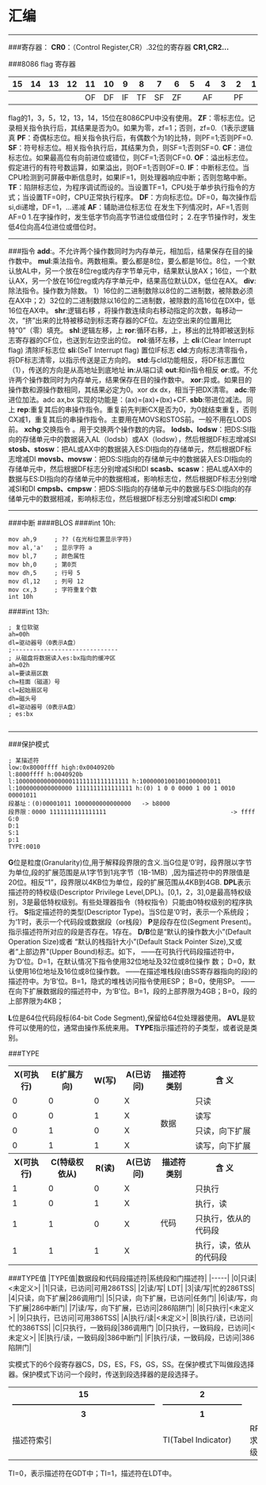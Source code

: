 # 汇编

---
###寄存器：
 **CR0**：（Control Register,CR）.32位的寄存器
 **CR1,CR2...**
 
###8086 flag 寄存器

| 15 | 14 | 13 | 12 | 11 | 10 | 9 | 8 | 7 | 6 | 5 | 4 | 3 | 2 | 1 | 0 |
| --- |---|---| --- |--- |--- |---|---|---|---|---|---|---|---|---|--- |
| | | | | OF | DF | IF | TF | SF | ZF | | AF | | PF | | CF|

flag的1，3，5，12，13，14，15位在8086CPU中没有使用。
**ZF**：零标志位。记录相关指令执行后，其结果是否为0。如果为零，zf=1；否则，zf=0.（1表示逻辑真
**PF**：奇偶标志位。相关指令执行后，有偶数个为1的比特，则PF=1;否则PF=0.
**SF**：符号标志位。相关指令执行后，其结果为负，则SF=1;否则SF=0.
**CF**：进位标志位。如果最高位有向前进位或错位，则CF=1;否则CF=0.
**OF**：溢出标志位。假定进行的有符号数运算，如果溢出，则OF=1;否则OF=0.
**IF**：中断标志位。当CPU检测到可屏蔽中断信息时，如果IF=1，则处理器响应中断；否则忽略中断。
**TF**：陷阱标志位，为程序调试而设的。当设置TF=1，CPU处于单步执行指令的方式；当设置TF=0时，CPU正常执行程序。
**DF**：方向标志位。DF=0，每次操作后si,di递增，DF=1，...递减
**AF**：辅助进位标志位
在发生下列情况时，AF=1,否则AF=0
    1.在字操作时，发生低字节向高字节进位或借位时；
    2.在字节操作时，发生低4位向高4位进位或借位时。

---
###指令
**add**:。不允许两个操作数同时为内存单元，相加后，结果保存在目的操作数中。
 **mul**:乘法指令。两数相乘。要么都是8位，要么都是16位。8位，一个默认放AL中，另一个放在8位reg或内存字节单元中，结果默认放AX；16位，一个默认AX，另一个放在16位reg或内存字单元中，结果高位默认DX，低位在AX。
 **div**: 除法指令。操作数为除数。 1）16位的二进制数除以8位的二进制数，被除数必须在AX中；2）32位的二进制数除以16位的二进制数，被除数的高16位在DX中，低16位在AX中。
 **shr**:逻辑右移 ，将操作数连续向右移动指定的次数，每移动一次，“挤”出来的比特被移动到标志寄存器的CF位。左边空出来的位置用比特“0”（零）填充。
 **shl**:逻辑左移，上
 **ror**:循环右移，上，移出的比特即被送到标志寄存器的CF位，也送到左边空出的位。
 **rol**:循环左移，上
**cli**:(Clear Interrupt flag) 清除IF标志位
 **sli**:(SeT Interrupt flag) 置位IF标志
 **cld**:方向标志清零指令，将DF标志清零，以指示传送是正方向的。
     **std**:与cld功能相反，将DF标志置位（1），传送的方向是从高地址到底地址
     **in**:从端口读
     **out**:和in指令相反
     **or**:或。不允许两个操作数同时为内存单元，结果保存在目的操作数中。
     **xor**:异或。如果目的操作数和源操作数相同，其结果必定为0。xor dx dx，相当于把DX清零。
     **adc**:带进位加法。adc ax,bx 实现的功能是：(ax)=(ax)+(bx)+CF.
     **sbb**:带进位减法。同上
     **rep**:重复其后的串操作指令。重复前先判断CX是否为0，为0就结束重复，否则CX减1，重复其后的串操作指令。主要用在MOVS和STOS前。一般不用在LODS前。
     **xchg**:交换指令 。用于交换两个操作数的内容。
      **lodsb、lodsw**：把DS:SI指向的存储单元中的数据装入AL（lodsb）或AX（lodsw），然后根据DF标志增减SI
     **stosb、stosw**：把AL或AX中的数据装入ES:DI指向的存储单元，然后根据DF标志增减DI
     **movsb、movsw**：把DS:SI指向的存储单元中的数据装入ES:DI指向的存储单元中，然后根据DF标志分别增减SI和DI
     **scasb、scasw**：把AL或AX中的数据与ES:DI指向的存储单元中的数据相减，影响标志位，然后根据DF标志分别增减SI和DI
     **cmpsb、cmpsw**：把DS:SI指向的存储单元中的数据与ES:DI指向的存储单元中的数据相减，影响标志位，然后根据DF标志分别增减SI和DI
     **cmp**:

---
###中断 
####BLOS
####int 10h:
``` x86asm
mov ah,9     ; ?? (在光标位置显示字符)
mov al,'a'   ; 显示字符 a
mov bl,7     ; 颜色属性
mov bh,0     ; 第0页
mov dh,5     ; 行号 5
mov dl,12    ; 列号 12
mov cx,3     ; 字符重复个数
int 10h
```
####int 13h:
``` x86asm
; 复位软驱
ah=00h
dl=驱动器号（0表示A盘）
;------------------------------
; 从磁盘将数据读入es:bx指向的缓冲区
ah=02h
al=要读扇区数
ch=柱面（磁道）号
cl=起始扇区号
dh=磁头号
dl=驱动器号（0表示A盘）
; es:bx


```
---
###保护模式

    ; 某描述符
    low:0x8000ffff high:0x0040920b
    l:8000ffff h:0040920b
    l:10000000000000001111111111111111 h:10000001001001000001011
    l:1000000000000000 1111111111111111 h:(0) 1 0 0 0000 1 00 1 0010 00001011
    段基址：(0)00001011 1000000000000000   -> b8000
    段界限：0000 1111111111111111                                   -> ffff
    G:0
    D:1
    S:1
    p:1
    TYPE:0010

**G**位是粒度(Granularity)位,用于解释段界限的含义.当G位是‘0’时，段界限以字节为单位,段的扩展范围是从1字节到1兆字节（1B-1MB）,因为描述符中的界限值是20位。相反“1”，段界限以4KB位为单位，段的扩展范围从4KB到4GB.
**DPL**表示描述符的特权级(Descriptor Privilege Level,DPL)。[0,1，2，3],0是最高特权级别，3是最低特权级别。有些处理器指令（特权指令）只能由0特权级别的程序执行。
 **S**指定描述符的类型(Descriptor Type)。当S位是‘0’时，表示一个系统段；为‘1’时，表示一个代码段或数据段（or栈段）
**P**是段存在位(Segment Present)。指示描述符所对应的段是否存在。1存在。 
**D/B**位是“默认的操作数大小”(Default Operation Size)或者 “默认的栈指针大小”(Default Stack Pointer Size),又或者“上部边界"(Upper Bound)标志。如下，
——在可执行代码段描述符中，为‘D’位。D=1，在默认情况下指令使用32位地址及32位或8位操作                              数； D=0，默认使用16位地址及16位或8位操作数。
——在描述堆栈段(由SS寄存器指向的段)的描述符中。为‘B’位。B=1，隐式的堆栈访问指令使用ESP；                        B=0，使用SP。
——在向下扩展数据段的描述符中，为‘B’位。B=1，段的上部界限为4GB；B=0，段的上部界限为4KB；
 
 **L**位是64位代码段标(64-bit Code Segment),保留给64位处理器使用。
     **AVL**是软件可以使用的位，通常由操作系统来用。
     **TYPE**指示描述符的子类型，或者说是类别。

###TYPE
<table>
    <tr>
        <th>X(可执行)</th>
        <th>E(扩展方向)</th>
        <th>W(写)</th>
        <th>A(已访问)</th>
        <th>描述符类别</th>
        <th>含 义</th>
    </tr>
    <tr>
        <td>0</td>
        <td>0</td>
        <td>0</td>
        <td>X</td>
        <td rowspan="4">数据</td>
        <td>只读</td>
    </tr>
     <tr>
        <td>0</td>
        <td>0</td>
        <td>1</td>
        <td>X</td>
        <td>读写</td>
    </tr>  <tr>
        <td>0</td>
        <td>1</td>
        <td>0</td>
        <td>X</td>
       <td>只读，向下扩展</td>
    </tr>  <tr>
        <td>0</td>
        <td>1</td>
        <td>1</td>
        <td>X</td>
        <td>读写，向下扩展</td>
    </tr>
      <tr>
    <th>X(可执行)</th>
         <th>C(特级权依从)</th>       
        <th>R(读)</th>
        <th>A(已访问)</th>
        <th>描述符类别</th>
        <th>含 义</th>
    </tr>
    <tr>
        <td>1</td>
        <td>0</td>
        <td>0</td>
        <td>X</td>
        <td rowspan="4">代码</td>
        <td>只执行</td>
    </tr>
     <tr>
        <td>1</td>
        <td>0</td>
        <td>1</td>
        <td>X</td>
        <td>执行，读</td>
    </tr>  <tr>
        <td>1</td>
        <td>1</td>
        <td>0</td>
        <td>X</td>
       <td>只执行，依从的代码段</td>
    </tr>  <tr>
        <td>1</td>
        <td>1</td>
        <td>1</td>
        <td>X</td>
        <td>执行，读，依从的代码段</td>
    </tr>
</table>


###TYPE值
|TYPE值|数据段和代码段描述符|系统段和门描述符|
|-----|
|0|只读|<未定义>|
|1|只读，已访问|可用286TSS|
|2|读/写| LDT|
|3|读/写|忙的286TSS|
|4|只读，向下扩展|286调用门|
|5|只读，向下扩展，已访问|任务门|
|6|读/写，向下扩展|286中断门|
|7|读/写，向下扩展，已访问|286陷阱门|
|8|只执行|<未定义>|
|9|只执行，已访问|可用386TSS|
|A|执行/读|<未定义>|
|B|执行/读，已访问|忙的386TSS|
|C|只执行，一致码段|386调用门
|D|只执行，一致码段，已访问|<未定义>|
|E|执行/读，一致码段|386中断门|
|F|执行/读，一致码段，已访问|386陷阱门|

实模式下的6个段寄存器CS，DS，ES，FS，GS，SS。在保护模式下叫做段选择器。保护模式下访问一个段时，传送到段选择器的是段选择子。



<table>
    <tr>
        <th>15 —————————————————— 3</th>
        <th>2——————————1</th>
        <th>0</th>
     </tr>
    <tr>
        <td>描述符索引</td>
        <td>TI(Tabel Indicator)</td>
        <td>RPL(请求特权级)</td>
        </tr>
        </table>
TI=0，表示描述符在GDT中；TI=1，描述符在LDT中。